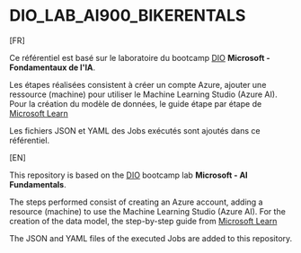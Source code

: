 # DIO_LAB_AI900_BIKERENTALS

[FR]

Ce référentiel est basé sur le laboratoire du bootcamp [DIO](https://www.dio.me/) **Microsoft - Fondamentaux de l'IA**.

Les étapes réalisées consistent à créer un compte Azure, ajouter une ressource (machine) pour utiliser le Machine Learning Studio (Azure AI).
Pour la création du modèle de données, le guide étape par étape de [Microsoft Learn](https://microsoftlearning.github.io/mslearn-ai-fundamentals/Instructions/Labs/01-machine-learning.html#create-an-azure-machine-learning-workspace)

Les fichiers JSON et YAML des Jobs exécutés sont ajoutés dans ce référentiel.

[EN]

This repository is based on the [DIO](https://www.dio.me/) bootcamp lab **Microsoft - AI Fundamentals**.

The steps performed consist of creating an Azure account, adding a resource (machine) to use the Machine Learning Studio (Azure AI).
For the creation of the data model, the step-by-step guide from [Microsoft Learn](https://microsoftlearning.github.io/mslearn-ai-fundamentals/Instructions/Labs/01-machine-learning.html#create-an-azure-machine-learning-workspace)

The JSON and YAML files of the executed Jobs are added to this repository.
